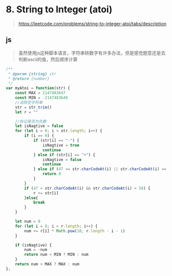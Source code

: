 # 8. String to Integer (atoi)

> https://leetcode.com/problems/string-to-integer-atoi/tabs/description

## js

> 虽然使用js这种脚本语言，字符串转数字有许多办法，但是感觉题意还是去判断ascii的值，然后顺序计算

```javascript
/**
 * @param {string} str
 * @return {number}
 */
var myAtoi = function(str) {
    const MAX = 2147483647
    const MIN = -2147483648
    //去除空字符串
    str = str.trim()
    let r = ""

    //标记是否为负数
    let isNagtive = false
    for (let i = 0; i < str.length; i++) {
        if (i == 0) {
            if (str[i] == "-") {
                isNagtive = true
                continue
            } else if (str[i] == "+") {
                isNagtive = false
                continue
            } else if (47 >= str.charCodeAt(i) || str.charCodeAt(i) >= 58) {
                return 0
            }
        }
        if (47 < str.charCodeAt(i) && str.charCodeAt(i) < 58) {
            r += str[i]
        }else{
            break
        }
    }

    let num = 0
    for (let i = 0; i < r.length; i++) {
        num += r[i] * Math.pow(10, r.length - i - 1)
    }

    if (isNagtive) {
        num = -num
        return num < MIN ? MIN : num
    }
    return num > MAX ? MAX : num
};
```
